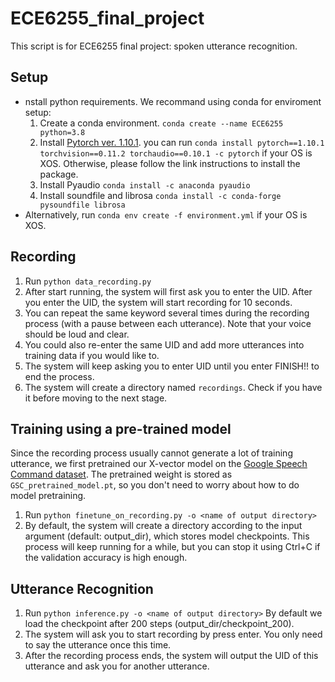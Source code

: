 # ECE6255_final_project
This script is for ECE6255 final project: spoken utterance recognition.


## Setup
- nstall python requirements. We recommand using conda for enviroment setup:
    1. Create a conda environment. `conda create --name ECE6255 python=3.8`
    2. Install [Pytorch ver. 1.10.1](https://pytorch.org/get-started/previous-versions/). you can run `conda install pytorch==1.10.1 torchvision==0.11.2 torchaudio==0.10.1 -c pytorch` if your OS is XOS. Otherwise, please follow the link instructions to install the package.
    3. Install Pyaudio `conda install -c anaconda pyaudio`
    4. Install soundfile and librosa `conda install -c conda-forge pysoundfile librosa`
- Alternatively, run `conda env create -f environment.yml` if your OS is XOS.

## Recording
1. Run `python data_recording.py` 
2. After start running, the system will first ask you to enter the UID. After you enter the UID, the system will start recording for 10 seconds.
3. You can repeat the same keyword several times during the recording process (with a pause between each utterance). Note that your voice should be loud and clear.
4. You could also re-enter the same UID and add more utterances into training data if you would like to.
5. The system will keep asking you to enter UID until you enter FINISH!! to end the process.
6. The system will create a directory named `recordings`. Check if you have it before moving to the next stage.


## Training using a pre-trained model
Since the recording process usually cannot generate a lot of training utterance, we first pretrained our X-vector model on the [Google Speech Command dataset](https://ai.googleblog.com/2017/08/launching-speech-commands-dataset.html). The pretrained weight is stored as `GSC_pretrained_model.pt`, so you don't need to worry about how to do model pretraining. 

1. Run `python finetune_on_recording.py -o <name of output directory>`
2. By default, the system will create a directory according to the input argument (default: output_dir), which stores model checkpoints. This process will keep running for a while, but you can stop it using Ctrl+C if the validation accuracy is high enough.  

## Utterance Recognition
1. Run `python inference.py -o <name of output directory>` By default we load the checkpoint after 200 steps (output_dir/checkpoint_200).
2. The system will ask you to start recording by press enter. You only need to say the utterance once this time. 
3. After the recording process ends, the system will output the UID of this utterance and ask you for another utterance.



